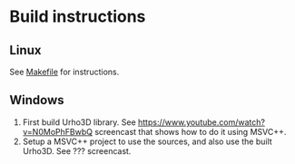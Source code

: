 # Build instructions

## Linux

See [Makefile](Makefile) for instructions.

## Windows

1. First build Urho3D library. See https://www.youtube.com/watch?v=N0MoPhFBwbQ screencast that shows how to do it using MSVC++.
2. Setup a MSVC++ project to use the sources, and also use the built Urho3D. See ??? screencast.
